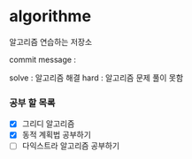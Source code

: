 # algorithme

알고리즘 연습하는 저장소

commit message :

solve : 알고리즘 해결
hard : 알고리즘 문제 풀이 못함

### 공부 할 목록

- [x] 그리디 알고리즘
- [x] 동적 계획법 공부하기
- [ ] 다익스트라 알고리즘 공부하기
